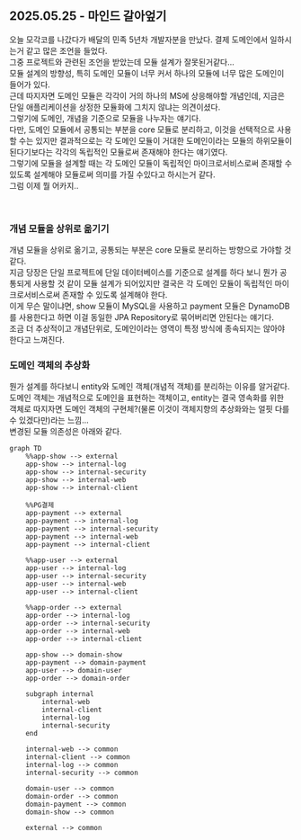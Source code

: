## 2025.05.25 - 마인드 갈아엎기
오늘 모각코를 나갔다가 배달의 민족 5년차 개발자분을 만났다. 결제 도메인에서 일하시는거 같고 많은 조언을 들었다.
<br/>
그중 프로젝트와 관련된 조언을 받았는데 모듈 설계가 잘못된거같다...
<br/>
모듈 설계의 방향성, 특히 도메인 모듈이 너무 커서 하나의 모듈에 너무 많은 도메인이 들어가 있다.
<br/>
근데 따지자면 도메인 모듈은 각각이 거의 하나의 MS에 상응해야할 개념인데, 지금은 단일 애플리케이션을 상정한 모듈화에 그치지 않냐는 의견이셨다.
<br/>
그렇기에 도메인, 개념을 기준으로 모듈을 나누자는 얘기다.
<br/>
다만, 도메인 모듈에서 공통되는 부분을 core 모듈로 분리하고, 이것을 선택적으로 사용할 수는 있지만 결과적으로는 각 도메인 모듈이 거대한 도메인이라는 모듈의 하위모듈이 된다기보다는 각각의 독립적인 모듈로써 존재해야 한다는 얘기였다.
<br/>
그렇기에 모듈을 설계할 때는 각 도메인 모듈이 독립적인 마이크로서비스로써 존재할 수 있도록 설계해야 모듈로써 의미를 가질 수있다고 하시는거 같다.
<br/>
그럼 이제 뭘 어카지..

<br/>

### 개념 모듈을 상위로 옮기기

개념 모듈을 상위로 옮기고, 공통되는 부분은 core 모듈로 분리하는 방향으로 가야할 것 같다.
<br/>
지금 당장은 단일 프로젝트에 단일 데이터베이스를 기준으로 설계를 하다 보니 뭔가 공통되게 사용할 것 같이 모듈 설계가 되어있지만 결국은 각 도메인 모듈이 독립적인 마이크로서비스로써 존재할 수 있도록 설계해야 한다.
<br/>
이게 무슨 말이냐면, show 모듈이 MySQL을 사용하고 payment 모듈은 DynamoDB를 사용한다고 하면 이걸 동일한 JPA Repository로 묶어버리면 안된다는 얘기다.
<br/>
조금 더 추상적이고 개념단위로, 도메인이라는 영역이 특정 방식에 종속되지는 않아야 한다고 느껴진다.
<br/>

### 도메인 객체의 추상화
뭔가 설계를 하다보니 entity와 도메인 객체(개념적 객체)를 분리하는 이유를 알거같다.
<br/>
도메인 객체는 개념적으로 도메인을 표현하는 객체이고, entity는 결국 영속화를 위한 객체로 따지자면 도메인 객체의 구현체?(물론 이것이 객체지향의 추상화와는 얼핏 다를 수 있겠다만)라는 느낌...
<br/>
변경된 모듈 의존성은 아래와 같다.
<br/>

```mermaid
graph TD
    %%app-show --> external
    app-show --> internal-log
    app-show --> internal-security
    app-show --> internal-web
    app-show --> internal-client

    %%PG결제
    app-payment --> external
    app-payment --> internal-log
    app-payment --> internal-security
    app-payment --> internal-web
    app-payment --> internal-client

    %%app-user --> external
    app-user --> internal-log
    app-user --> internal-security
    app-user --> internal-web
    app-user --> internal-client

    %%app-order --> external
    app-order --> internal-log
    app-order --> internal-security
    app-order --> internal-web
    app-order --> internal-client

	app-show --> domain-show
    app-payment --> domain-payment
    app-user --> domain-user
    app-order --> domain-order

    subgraph internal
        internal-web
        internal-client
        internal-log
        internal-security
    end

    internal-web --> common
    internal-client --> common
    internal-log --> common
    internal-security --> common

    domain-user --> common
    domain-order --> common
    domain-payment --> common
    domain-show --> common

    external --> common
```

